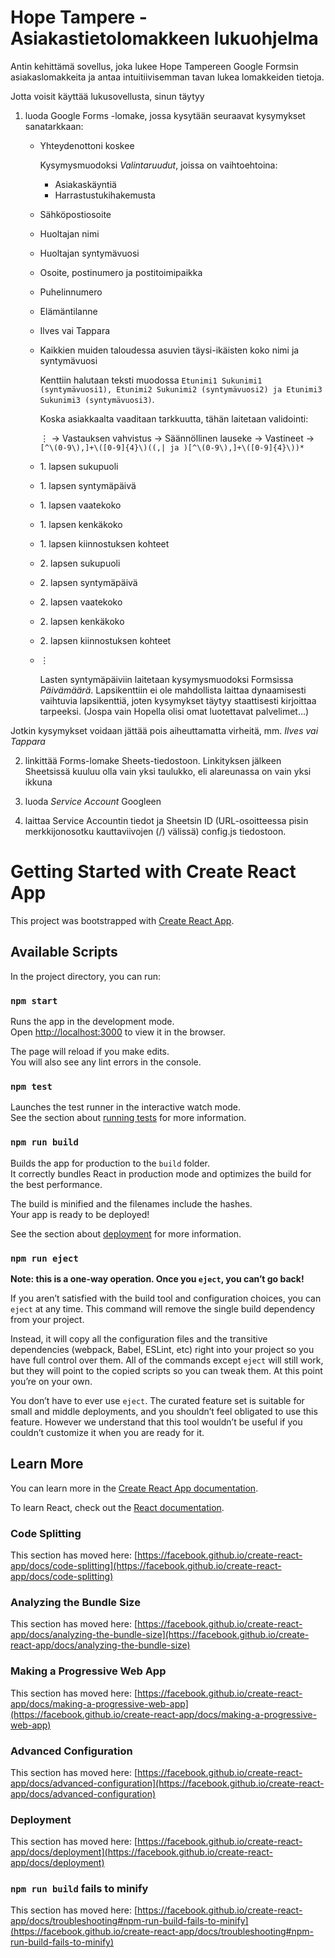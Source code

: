 # Hope Tampere - Asiakastietolomakkeen lukuohjelma

Antin kehittämä sovellus, joka lukee Hope Tampereen Google Formsin asiakaslomakkeita ja antaa intuitiivisemman tavan lukea lomakkeiden tietoja.

Jotta voisit käyttää lukusovellusta, sinun täytyy
1. luoda Google Forms -lomake, jossa kysytään seuraavat kysymykset sanatarkkaan:
   - Yhteydenottoni koskee
   
     Kysymysmuodoksi _Valintaruudut_, joissa on vaihtoehtoina:
     - Asiakaskäyntiä
     - Harrastustukihakemusta
     
   - Sähköpostiosoite
   - Huoltajan nimi
   - Huoltajan syntymävuosi
   - Osoite, postinumero ja postitoimipaikka
   - Puhelinnumero
   - Elämäntilanne
   - Ilves vai Tappara
   - Kaikkien muiden taloudessa asuvien täysi-ikäisten koko nimi ja syntymävuosi
       
     Kenttiin halutaan teksti muodossa `Etunimi1 Sukunimi1 (syntymävuosi1), Etunimi2 Sukunimi2 (syntymävuosi2) ja Etunimi3 Sukunimi3 (syntymävuosi3)`.
     
     Koska asiakkaalta vaaditaan tarkkuutta, tähän laitetaan validointi:
     
     ⋮ -> Vastauksen vahvistus -> Säännöllinen lauseke -> Vastineet -> `[^\(0-9\),]+\([0-9]{4}\)((,| ja )[^\(0-9\),]+\([0-9]{4}\))*`

   - 1\. lapsen sukupuoli
   - 1\. lapsen syntymäpäivä
   - 1\. lapsen vaatekoko
   - 1\. lapsen kenkäkoko
   - 1\. lapsen kiinnostuksen kohteet
   - 2\. lapsen sukupuoli
   - 2\. lapsen syntymäpäivä
   - 2\. lapsen vaatekoko
   - 2\. lapsen kenkäkoko
   - 2\. lapsen kiinnostuksen kohteet
   - ⋮
     
     Lasten syntymäpäiviin laitetaan kysymysmuodoksi Formsissa _Päivämäärä_.
     Lapsikenttiin ei ole mahdollista laittaa dynaamisesti vaihtuvia lapsikenttiä, joten kysymykset täytyy staattisesti kirjoittaa tarpeeksi. (Jospa vain Hopella olisi omat luotettavat palvelimet...)

  Jotkin kysymykset voidaan jättää pois aiheuttamatta virheitä, mm. _Ilves vai Tappara_

2. linkittää Forms-lomake Sheets-tiedostoon. Linkityksen jälkeen Sheetsissä kuuluu olla vain yksi taulukko, eli alareunassa on vain yksi ikkuna

3. luoda _Service Account_ Googleen

4. laittaa Service Accountin tiedot ja Sheetsin ID (URL-osoitteessa pisin merkkijonosotku kauttaviivojen (/) välissä) config.js tiedostoon.

# Getting Started with Create React App

This project was bootstrapped with [Create React App](https://github.com/facebook/create-react-app).

## Available Scripts

In the project directory, you can run:

### `npm start`

Runs the app in the development mode.\
Open [http://localhost:3000](http://localhost:3000) to view it in the browser.

The page will reload if you make edits.\
You will also see any lint errors in the console.

### `npm test`

Launches the test runner in the interactive watch mode.\
See the section about [running tests](https://facebook.github.io/create-react-app/docs/running-tests) for more information.

### `npm run build`

Builds the app for production to the `build` folder.\
It correctly bundles React in production mode and optimizes the build for the best performance.

The build is minified and the filenames include the hashes.\
Your app is ready to be deployed!

See the section about [deployment](https://facebook.github.io/create-react-app/docs/deployment) for more information.

### `npm run eject`

**Note: this is a one-way operation. Once you `eject`, you can’t go back!**

If you aren’t satisfied with the build tool and configuration choices, you can `eject` at any time. This command will remove the single build dependency from your project.

Instead, it will copy all the configuration files and the transitive dependencies (webpack, Babel, ESLint, etc) right into your project so you have full control over them. All of the commands except `eject` will still work, but they will point to the copied scripts so you can tweak them. At this point you’re on your own.

You don’t have to ever use `eject`. The curated feature set is suitable for small and middle deployments, and you shouldn’t feel obligated to use this feature. However we understand that this tool wouldn’t be useful if you couldn’t customize it when you are ready for it.

## Learn More

You can learn more in the [Create React App documentation](https://facebook.github.io/create-react-app/docs/getting-started).

To learn React, check out the [React documentation](https://reactjs.org/).

### Code Splitting

This section has moved here: [https://facebook.github.io/create-react-app/docs/code-splitting](https://facebook.github.io/create-react-app/docs/code-splitting)

### Analyzing the Bundle Size

This section has moved here: [https://facebook.github.io/create-react-app/docs/analyzing-the-bundle-size](https://facebook.github.io/create-react-app/docs/analyzing-the-bundle-size)

### Making a Progressive Web App

This section has moved here: [https://facebook.github.io/create-react-app/docs/making-a-progressive-web-app](https://facebook.github.io/create-react-app/docs/making-a-progressive-web-app)

### Advanced Configuration

This section has moved here: [https://facebook.github.io/create-react-app/docs/advanced-configuration](https://facebook.github.io/create-react-app/docs/advanced-configuration)

### Deployment

This section has moved here: [https://facebook.github.io/create-react-app/docs/deployment](https://facebook.github.io/create-react-app/docs/deployment)

### `npm run build` fails to minify

This section has moved here: [https://facebook.github.io/create-react-app/docs/troubleshooting#npm-run-build-fails-to-minify](https://facebook.github.io/create-react-app/docs/troubleshooting#npm-run-build-fails-to-minify)
